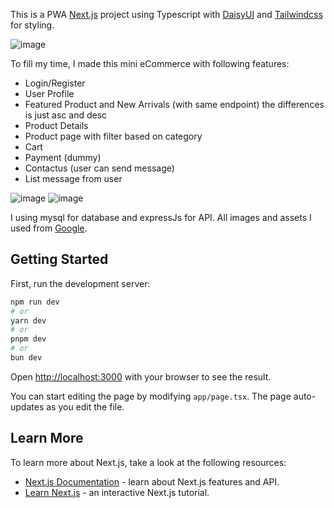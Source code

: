 This is a PWA [Next.js](https://nextjs.org) project using Typescript with [DaisyUI](https://daisyui.com/) and [Tailwindcss](https://tailwindcss.com/) for styling.

![image](https://github.com/user-attachments/assets/016b7bc7-f722-49f2-a4bc-f8fd8780bf08)

To fill my time, I made this mini eCommerce with following features:
  - Login/Register
  - User Profile
  - Featured Product and New Arrivals (with same endpoint) the differences is just asc and desc
  - Product Details
  - Product page with filter based on category
  - Cart
  - Payment (dummy)
  - Contactus (user can send message)
  - List message from user

![image](https://github.com/user-attachments/assets/2f2063db-8077-4e7e-97c6-6dce3164af94)
![image](https://github.com/user-attachments/assets/b890c126-4ffe-4408-b5ae-9ac1239c81bb)

I using mysql for database and expressJs for API. All images and assets I used from [Google](https://www.google.com/imghp?hl=en&authuser=0&ogbl).

## Getting Started

First, run the development server:

```bash
npm run dev
# or
yarn dev
# or
pnpm dev
# or
bun dev
```

Open [http://localhost:3000](http://localhost:3000) with your browser to see the result.

You can start editing the page by modifying `app/page.tsx`. The page auto-updates as you edit the file.

## Learn More

To learn more about Next.js, take a look at the following resources:

- [Next.js Documentation](https://nextjs.org/docs) - learn about Next.js features and API.
- [Learn Next.js](https://nextjs.org/learn) - an interactive Next.js tutorial.

